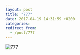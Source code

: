 ```yaml
---
layout: post
title: "777"
date: 2017-04-19 14:31:59 +0200
categories: 
redirect_from:
  - /post/777
---
```


![777](https://public.stigok.com/s42/img/img-1492556827.png)